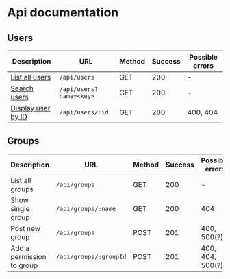 # Api documentation

## Users

|Description |URL | Method | Success | Possible errors | 
|------------|----|--------|---------|-----------------|
|[List all users](API/users.md#list-all-users) | `/api/users` | GET | 200 | - |
|[Search users](API/users.md#search-users) | `/api/users?name=<key>` | GET | 200 | - |
|[Display user by ID](API/users.md#display-user-by-id) | `/api/users/:id` | GET | 200 | 400, 404 |

## Groups

|Description |URL       |Method         | Success | Possible errors |
|---------|----------|---------------| -------| -----------------|
|List all groups|`/api/groups` | GET       | 200 | -  |
|Show single group|`/api/groups/:name`| GET | 200 | 404 |
|Post new group|`/api/groups` | POST | 201 | 400, 500(?) |
|Add a permission to group | `/api/groups/:groupId` | POST | 201 | 400, 404, 500(?) |
